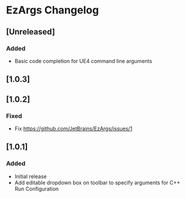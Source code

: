 <!-- Keep a Changelog guide -> https://keepachangelog.com -->

# EzArgs Changelog

## [Unreleased]
### Added
- Basic code completion for UE4 command line arguments 
## [1.0.3]
## [1.0.2]
### Fixed
- Fix https://github.com/JetBrains/EzArgs/issues/1
## [1.0.1]
### Added
- Initial release
- Add editable dropdown box on toolbar to specify arguments for C++ Run Configuration 

